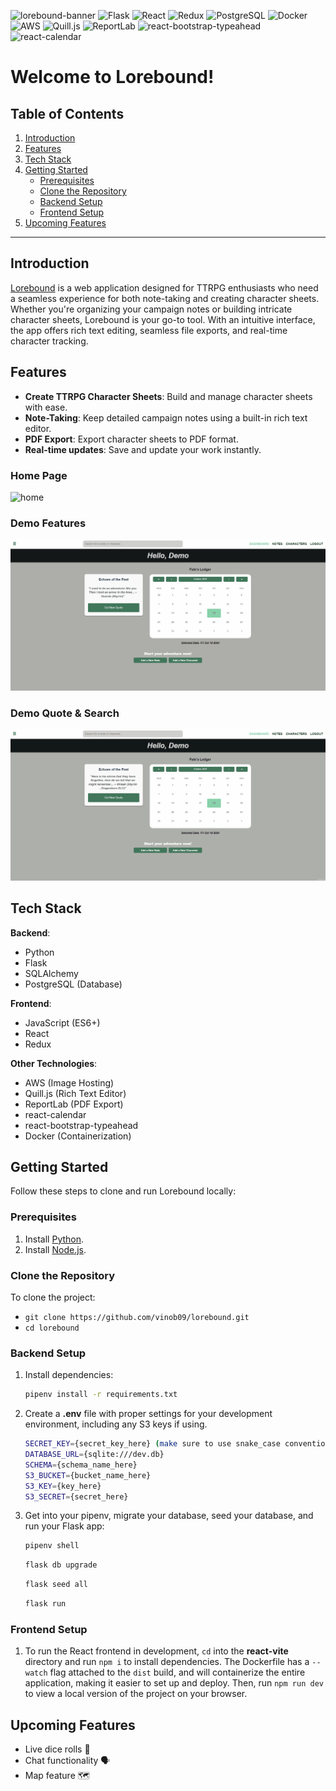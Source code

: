 ![lorebound-banner](https://github.com/user-attachments/assets/ef2ef697-e106-470b-8f88-0def04736365)
![Flask](https://img.shields.io/badge/Flask-grey?logo=flask&logoColor=white)
![React](https://img.shields.io/badge/React-grey?logo=react&logoColor=pink)
![Redux](https://img.shields.io/badge/Redux-grey?logo=redux&logoColor=purple)
![PostgreSQL](https://img.shields.io/badge/PostgreSQL-grey?logo=postgresql&logoColor=blue)
![Docker](https://img.shields.io/badge/Docker-grey?logo=docker&logoColor=blue)
![AWS](https://img.shields.io/badge/AWS_S3-grey?logo=amazons3&logoColor=orange)
![Quill.js](https://img.shields.io/badge/Quill.js-grey?logo=quilljs&logoColor=black)
![ReportLab](https://img.shields.io/badge/ReportLab-grey?logo=adobeacrobatreader&logoColor=yellow)
![react-bootstrap-typeahead](https://img.shields.io/badge/react--bootstrap--typeahead-grey?logo=bootstrap&logoColor=red)
![react-calendar](https://img.shields.io/badge/react--calendar-grey?logo=react&logoColor=purple)

# **Welcome to Lorebound!**

## Table of Contents

1. [Introduction](#introduction)
2. [Features](#features)
3. [Tech Stack](#tech-stack)
4. [Getting Started](#getting-started)
   - [Prerequisites](#prerequisites)
   - [Clone the Repository](#clone-the-repository)
   - [Backend Setup](#backend-setup)
   - [Frontend Setup](#frontend-setup)
5. [Upcoming Features](#upcoming-features)

---

## Introduction
[Lorebound](https://lorebound.onrender.com) is a web application designed for TTRPG enthusiasts who need a seamless experience for both note-taking and creating character sheets. Whether you're organizing your campaign notes or building intricate character sheets, Lorebound is your go-to tool. With an intuitive interface, the app offers rich text editing, seamless file exports, and real-time character tracking.

## Features
-   **Create TTRPG Character Sheets**: Build and manage character sheets with ease.
-   **Note-Taking**: Keep detailed campaign notes using a built-in rich text editor.
-   **PDF Export**: Export character sheets to PDF format.
-   **Real-time updates**: Save and update your work instantly.

### Home Page
![home](react-vite/public/lorebound-home.gif)
### Demo Features
![functions](react-vite/public/lorebound-functions.gif)
### Demo Quote & Search
![search](react-vite/public/lorebound-search.gif)

## Tech Stack
**Backend**:

-   Python
-   Flask
-   SQLAlchemy
-   PostgreSQL (Database)

**Frontend**:

-   JavaScript (ES6+)
-   React
-   Redux

**Other Technologies**:

-   AWS (Image Hosting)
-   Quill.js (Rich Text Editor)
-   ReportLab (PDF Export)
-   react-calendar
-   react-bootstrap-typeahead
-   Docker (Containerization)

## Getting Started
Follow these steps to clone and run Lorebound locally:

### Prerequisites

1.  Install [Python](https://www.python.org/downloads/).
2.  Install [Node.js](https://nodejs.org/en/download/package-manager).

### Clone the Repository
To clone the project:
- `git clone https://github.com/vinob09/lorebound.git`
- `cd lorebound`

### Backend Setup
1. Install dependencies:
	```bash
	pipenv install -r requirements.txt
	```
2.  Create a __.env__ file with proper settings for your development environment, including any S3 keys if using.
	```bash
	SECRET_KEY={secret_key_here} (make sure to use snake_case convention here)
	DATABASE_URL={sqlite:///dev.db}
	SCHEMA={schema_name_here}
	S3_BUCKET={bucket_name_here}
	S3_KEY={key_here}
	S3_SECRET={secret_here}
	```
3.  Get into your pipenv, migrate your database, seed your database, and run your
Flask app:
	```bash
	pipenv shell
	```
	```bash
	flask db upgrade
	```
	```bash
	flask seed all
	```
	```bash
	flask run
	```
### Frontend Setup
1.  To run the React frontend in development, `cd` into the __react-vite__ directory and run `npm i` to install dependencies. The Dockerfile has a `--watch` flag attached to the `dist` build, and will containerize the entire application, making it easier to set up and deploy. Then, run `npm run dev` to view a local version of the project on your browser.

## Upcoming Features
* Live dice rolls 🎲
* Chat functionality 🗣️
* Map feature 🗺️
